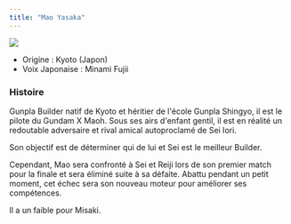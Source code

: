 ```yaml
---
title: "Mao Yasaka"
---
```



![](/images/stories/saga/gundambf/persos/mao.png)


* Origine : Kyoto (Japon)
* Voix Japonaise : Minami Fujii


### Histoire


Gunpla Builder natif de Kyoto et héritier de l'école Gunpla Shingyo, il est le pilote du Gundam X Maoh. Sous ses airs d'enfant gentil, il est en réalité un redoutable adversaire et rival amical autoproclamé de Sei Iori.


Son objectif est de déterminer qui de lui et Sei est le meilleur Builder.


Cependant, Mao sera confronté à Sei et Reiji lors de son premier match pour la finale et sera éliminé suite à sa défaite. Abattu pendant un petit moment, cet échec sera son nouveau moteur pour améliorer ses compétences.


Il a un faible pour Misaki.


